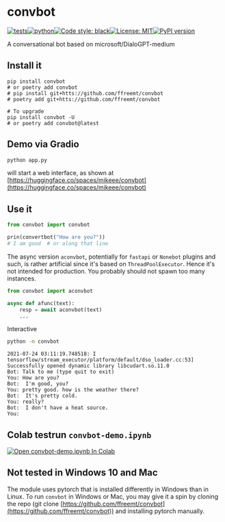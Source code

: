 # convbot
[![tests](https://github.com/ffreemt/convbot/actions/workflows/routine-tests.yml/badge.svg)](https://github.com/ffreemt/convbot/actions)[![python](https://img.shields.io/static/v1?label=python+&message=3.7%2B&color=blue)](https://img.shields.io/static/v1?label=python+&message=3.7%2B&color=blue)[![Code style: black](https://img.shields.io/badge/code%20style-black-000000.svg)](https://github.com/psf/black)[![License: MIT](https://img.shields.io/badge/License-MIT-yellow.svg)](https://opensource.org/licenses/MIT)[![PyPI version](https://badge.fury.io/py/convbot.svg)](https://badge.fury.io/py/convbot)

A conversational bot based on microsoft/DialoGPT-medium

## Install it

```shell
pip install convbot
# or poetry add convbot
# pip install git+htts://github.com/ffreemt/convbot
# poetry add git+htts://github.com/ffreemt/convbot

# To upgrade
pip install convbot -U
# or poetry add convbot@latest
```

## Demo via Gradio
```bash
python app.py
```
will start a web interface, as shown at
[https://huggingface.co/spaces/mikeee/convbot](https://huggingface.co/spaces/mikeee/convbot)



## Use it
```python
from convbot import convbot

prin(convertbot("How are you?"))
# I am good  # or along that line
```

The async version `aconvbot`, potentially for `fastapi` or `Nonebot` plugins and such,  is rather artificial since it's based on `ThreadPoolExecutor`. Hence it's not intended for production. You probably should not spawn too many instances.
```python
from convbot import aconvbot

async def afunc(text):
    resp = await aconvbot(text)
    ...
```

Interactive

```bash
python -m convbot
```

    2021-07-24 03:11:19.748518: I tensorflow/stream_executor/platform/default/dso_loader.cc:53] Successfully opened dynamic library libcudart.so.11.0
    Bot: Talk to me (type quit to exit)
    You: How are you?
    Bot:  I'm good, you?
    You: pretty good. how is the weather there?
    Bot:  It's pretty cold.
    You: really?
    Bot:  I don't have a heat source.
    You:

## Colab testrun `convbot-demo.ipynb`

[![Open convbot-demo.ipynb In Colab](https://colab.research.google.com/assets/colab-badge.svg)](https://colab.research.google.com/github/ffreemt/convbot/blob/master/convbot_demo.ipynb)

## Not tested in Windows 10 and Mac

The module uses pytorch that is installed differently in Windows than in Linux. To run `convbot` in Windows or Mac, you may give it a spin  by cloning the repo (git clone [https://github.com/ffreemt/convbot](https://github.com/ffreemt/convbot)) and installing pytorch manually.
